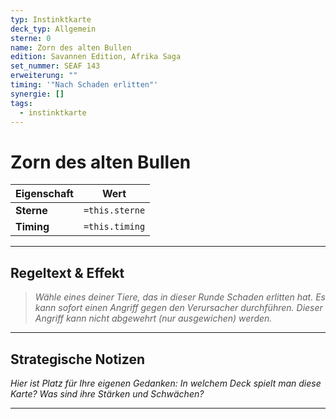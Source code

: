 ```yaml
---
typ: Instinktkarte
deck_typ: Allgemein
sterne: 0
name: Zorn des alten Bullen
edition: Savannen Edition, Afrika Saga
set_nummer: SEAF 143
erweiterung: ""
timing: '"Nach Schaden erlitten"'
synergie: []
tags:
  - instinktkarte
---
```


# Zorn des alten Bullen

| Eigenschaft | Wert |
|---|---|
| **Sterne** | `=this.sterne` |
| **Timing** | `=this.timing` |

---
## Regeltext & Effekt

> *Wähle eines deiner Tiere, das in dieser Runde Schaden erlitten hat. Es kann sofort einen Angriff gegen den Verursacher durchführen. Dieser Angriff kann nicht abgewehrt (nur ausgewichen) werden.*

---
## Strategische Notizen

*Hier ist Platz für Ihre eigenen Gedanken: In welchem Deck spielt man diese Karte? Was sind ihre Stärken und Schwächen?*

---
